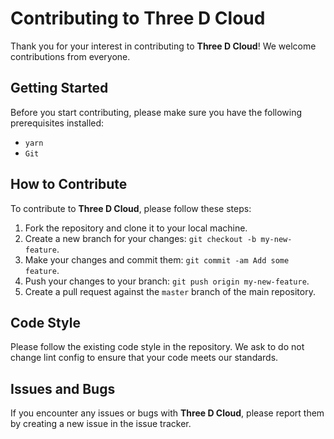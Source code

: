 # Contributing to Three D Cloud

Thank you for your interest in contributing to **Three D Cloud**! We welcome contributions from everyone.

## Getting Started

Before you start contributing, please make sure you have the following prerequisites installed:

- `yarn`
- `Git`

## How to Contribute

To contribute to **Three D Cloud**, please follow these steps:

1. Fork the repository and clone it to your local machine.
2. Create a new branch for your changes: `git checkout -b my-new-feature`.
3. Make your changes and commit them: `git commit -am Add some feature`.
4. Push your changes to your branch: `git push origin my-new-feature`.
5. Create a pull request against the `master` branch of the main repository.

## Code Style

Please follow the existing code style in the repository. We ask to do not change lint config to ensure that your code meets our standards.

## Issues and Bugs

If you encounter any issues or bugs with **Three D Cloud**, please report them by creating a new issue in the issue tracker.
